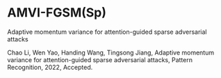 # AMVI-FGSM(Sp)

Adaptive momentum variance for attention-guided sparse adversarial attacks

Chao Li, Wen Yao, Handing Wang, Tingsong Jiang, Adaptive momentum variance for attention-guided sparse adversarial attacks, Pattern Recognition, 2022, Accepted.